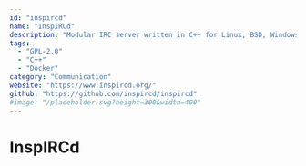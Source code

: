 ```yaml
---
id: "inspircd"
name: "InspIRCd"
description: "Modular IRC server written in C++ for Linux, BSD, Windows, and macOS."
tags:
  - "GPL-2.0"
  - "C++"
  - "Docker"
category: "Communication"
website: "https://www.inspircd.org/"
github: "https://github.com/inspircd/inspircd"
#image: "/placeholder.svg?height=300&width=400"
---
```


# InspIRCd
